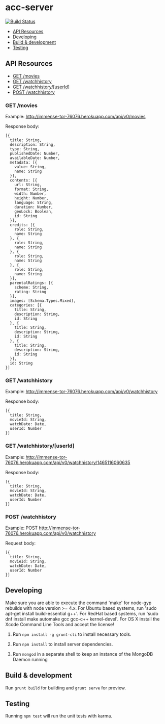 # acc-server

[![Build Status](https://travis-ci.org/paesuka/acc_server.svg?branch=master)](https://travis-ci.org/paesuka/acc_server)

* [API Resources](#api-resources)
* [Developing](#developing)
* [Build & development](#build--development)
* [Testing](#testing)

## API Resources

- [GET  /movies](#get-movies)
- [GET  /watchhistory](#get-watchhistory)
- [GET  /watchhistory/[userId]](#get-watchhistoryuserid)
- [POST /watchhistory](#post-watchhistory)

### GET /movies

Example: <http://immense-tor-76076.herokuapp.com/api/v0/movies>

Response body:
```
[{
  title: String,
  description: String,
  type: String,
  publishedDate: Number,
  availableDate: Number,
  metadata: [{
    value: String,
    name: String
  }],
  contents: [{
    url: String,
    format: String,
    width: Number,
    height: Number,
    language: String,
    duration: Number,
    geoLock: Boolean,
    id: String
  }],
  credits: [{
    role: String,
    name: String
  }, {
    role: String,
    name: String
  }, {
    role: String,
    name: String
  }, {
    role: String,
    name: String
  }],
  parentalRatings: [{
    scheme: String,
    rating: String
  }],
  images: [Schema.Types.Mixed],
  categories: [{
    title: String,
    description: String,
    id: String
  }, {
    title: String,
    description: String,
    id: String
  }, {
    title: String,
    description: String,
    id: String
  }],
  id: String
}]
```
### GET /watchhistory

Example: <http://immense-tor-76076.herokuapp.com/api/v0/watchhistory>

Response body:
```
[{
  title: String,
  movieId: String,
  watchDate: Date,
  userId: Number
}]
```
### GET /watchhistory/[userId]

Example: <http://immense-tor-76076.herokuapp.com/api/v0/watchhistory/1465116060635>

Response body:
```
[{
  title: String,
  movieId: String,
  watchDate: Date,
  userId: Number
}]
```
### POST /watchhistory

Example: POST <http://immense-tor-76076.herokuapp.com/api/v0/watchhistory>

Request body:
```
[{
  title: String,
  movieId: String,
  watchDate: Date,
  userId: Number
}]
```
## Developing

Make sure you are able to execute the command 'make' for node-gyp rebuilds with node version >= 4.x.
For Ubuntu based systems, run 'sudo apt-get install build-essential g++'.
For RedHat based systems, run 'sudo dnf install make automake gcc gcc-c++ kernel-devel'.
For OS X install the Xcode Command Line Tools and accept the license!

1. Run `npm install -g grunt-cli` to install necessary tools.

2. Run `npm install` to install server dependencies.

3. Run `mongod` in a separate shell to keep an instance of the MongoDB Daemon running

## Build & development

Run `grunt build` for building and `grunt serve` for preview.

## Testing

Running `npm test` will run the unit tests with karma.
